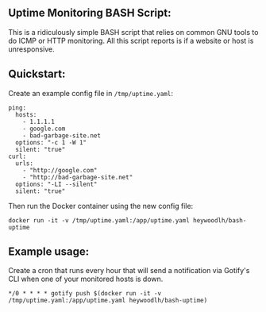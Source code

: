 ## Uptime Monitoring BASH Script:

This is a ridiculously simple BASH script that relies on common GNU tools to do ICMP or HTTP monitoring. All this script reports is if a website or host is unresponsive.

## Quickstart:

Create an example config file in `/tmp/uptime.yaml`:

```
ping:
  hosts:
    - 1.1.1.1
    - google.com
    - bad-garbage-site.net
  options: "-c 1 -W 1"
  silent: "true"
curl:
  urls:
    - "http://google.com"
    - "http://bad-garbage-site.net"
  options: "-LI --silent"
  silent: "true"
```

Then run the Docker container using the new config file:

```
docker run -it -v /tmp/uptime.yaml:/app/uptime.yaml heywoodlh/bash-uptime
```

## Example usage:

Create a cron that runs every hour that will send a notification via Gotify's CLI when one of your monitored hosts is down. 

```
*/0 * * * * gotify push $(docker run -it -v /tmp/uptime.yaml:/app/uptime.yaml heywoodlh/bash-uptime)
```
